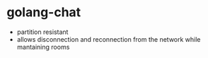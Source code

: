 # golang-chat

- partition resistant
- allows disconnection and reconnection from the network while mantaining rooms
